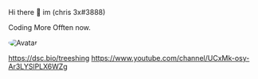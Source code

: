 Hi there 👋 im (chris 3x#3888)

Coding More Offten now.

<img src="https://cdn.discordapp.com/attachments/781292884229357588/781398033106862101/image0-181.gif" alt="Avatar" style="border-radius: 75%;">

https://dsc.bio/treeshing
https://www.youtube.com/channel/UCxMk-osy-Ar3LYSlPLX6WZg
